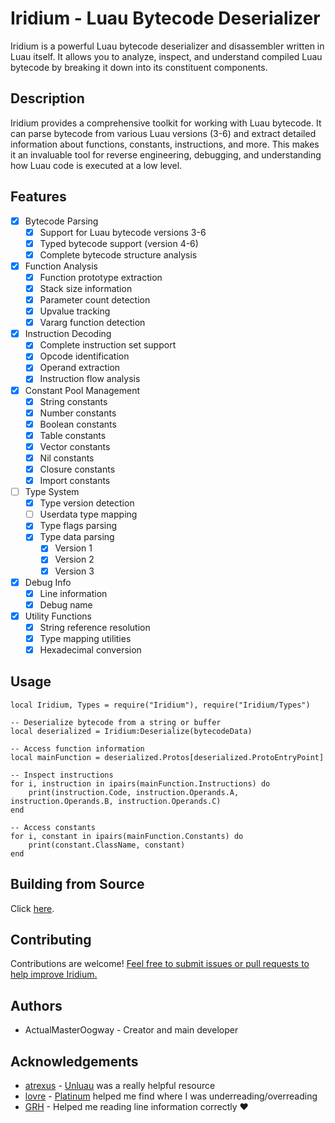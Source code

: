 # Iridium - Luau Bytecode Deserializer

Iridium is a powerful Luau bytecode deserializer and disassembler written in Luau itself. It allows you to analyze, inspect, and understand compiled Luau bytecode by breaking it down into its constituent components.

## Description

Iridium provides a comprehensive toolkit for working with Luau bytecode. It can parse bytecode from various Luau versions (3-6) and extract detailed information about functions, constants, instructions, and more. This makes it an invaluable tool for reverse engineering, debugging, and understanding how Luau code is executed at a low level.

## Features

- [x] Bytecode Parsing
  - [x] Support for Luau bytecode versions 3-6
  - [x] Typed bytecode support (version 4-6)
  - [x] Complete bytecode structure analysis

- [x] Function Analysis
  - [x] Function prototype extraction
  - [x] Stack size information
  - [x] Parameter count detection
  - [x] Upvalue tracking
  - [x] Vararg function detection

- [x] Instruction Decoding
  - [x] Complete instruction set support
  - [x] Opcode identification
  - [x] Operand extraction
  - [x] Instruction flow analysis

- [x] Constant Pool Management
  - [x] String constants
  - [x] Number constants
  - [x] Boolean constants
  - [x] Table constants
  - [x] Vector constants
  - [x] Nil constants
  - [x] Closure constants
  - [x] Import constants

- [ ] Type System
  - [x] Type version detection
  - [ ] Userdata type mapping
  - [x] Type flags parsing
  - [x] Type data parsing
    - [x] Version 1
    - [x] Version 2
    - [x] Version 3

- [x] Debug Info
  - [x] Line information
  - [x] Debug name

- [x] Utility Functions
  - [x] String reference resolution
  - [x] Type mapping utilities
  - [x] Hexadecimal conversion

## Usage

```luau
local Iridium, Types = require("Iridium"), require("Iridium/Types")

-- Deserialize bytecode from a string or buffer
local deserialized = Iridium:Deserialize(bytecodeData)

-- Access function information
local mainFunction = deserialized.Protos[deserialized.ProtoEntryPoint]

-- Inspect instructions
for i, instruction in ipairs(mainFunction.Instructions) do
    print(instruction.Code, instruction.Operands.A, instruction.Operands.B, instruction.Operands.C)
end

-- Access constants
for i, constant in ipairs(mainFunction.Constants) do
    print(constant.ClassName, constant)
end
```

## Building from Source

Click [here](CONTRIBUTING.md#development-environment-setup).

## Contributing

Contributions are welcome! [Feel free to submit issues or pull requests to help improve Iridium.](CONTRIBUTING.md#pull-request-process)

## Authors

- ActualMasterOogway - Creator and main developer

## Acknowledgements

- [atrexus](https://github.com/atrexus/) - [Unluau](https://github.com/atrexus/unluau/tree/archive/) was a really helpful resource
- [lovre](https://github.com/lovrewe/) - [Platinum](https://github.com/Lovreware/Platinum) helped me find where I was underreading/overreading
- [GRH](https://github.com/grh-official/) - Helped me reading line information correctly ❤
